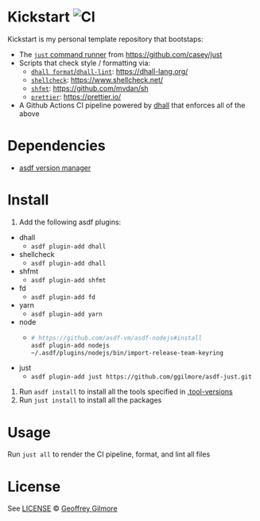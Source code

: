 # Kickstart ![CI](https://github.com/ggilmore/kickstart/workflows/CI/badge.svg)

Kickstart is my personal template repository that bootstaps:

- The [`just` command runner](https://github.com/casey/just) from https://github.com/casey/just
- Scripts that check style / formatting via:
  - [`dhall format`/`dhall-lint`](https://dhall-lang.org/): https://dhall-lang.org/
  - [`shellcheck`](https://www.shellcheck.net/): https://www.shellcheck.net/
  - [`shfmt`](https://github.com/mvdan/sh): https://github.com/mvdan/sh
  - [`prettier`](https://prettier.io/): https://prettier.io/
- A Github Actions CI pipeline powered by [dhall](https://dhall-lang.org/) that enforces all of the above

# Dependencies

- [asdf version manager](https://asdf-vm.com/#/core-manage-asdf-vm?id=install)

# Install

1. Add the following asdf plugins:

- dhall
  - `asdf plugin-add dhall`
- shellcheck
  - `asdf plugin-add dhall`
- shfmt
  - `asdf plugin-add shfmt`
- fd
  - `asdf plugin-add fd`
- yarn
  - `asdf plugin-add yarn`
- node
  - ```bash
    # https://github.com/asdf-vm/asdf-nodejs#install
    asdf plugin-add nodejs
    ~/.asdf/plugins/nodejs/bin/import-release-team-keyring
    ```
- just
  - `asdf plugin-add just https://github.com/ggilmore/asdf-just.git`

1. Run `asdf install` to install all the tools specified in [.tool-versions](./tool-versions)
1. Run `just install` to install all the packages

# Usage

Run `just all` to render the CI pipeline, format, and lint all files

# License

See [LICENSE](LICENSE) © [Geoffrey Gilmore](https://github.com/ggilmore/)

